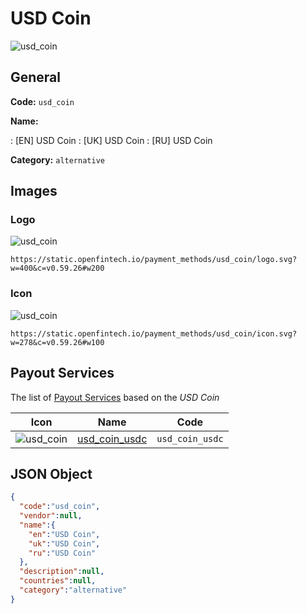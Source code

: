 
# USD Coin 
![usd_coin](https://static.openfintech.io/payment_methods/usd_coin/logo.svg?w=400&c=v0.59.26#w200)  

## General 
**Code:** `usd_coin` 
 
**Name:** 
 
:	[EN] USD Coin 
:	[UK] USD Coin 
:	[RU] USD Coin 
 
**Category:** `alternative` 
 

## Images 

### Logo 
![usd_coin](https://static.openfintech.io/payment_methods/usd_coin/logo.svg?w=400&c=v0.59.26#w200)  

```
https://static.openfintech.io/payment_methods/usd_coin/logo.svg?w=400&c=v0.59.26#w200
```  

### Icon 
![usd_coin](https://static.openfintech.io/payment_methods/usd_coin/icon.svg?w=278&c=v0.59.26#w100)  

```
https://static.openfintech.io/payment_methods/usd_coin/icon.svg?w=278&c=v0.59.26#w100
```  

## Payout Services 
 
The list of [Payout Services](/payout-services/) based on the _USD Coin_ 

|Icon|Name|Code| 
|:---:|:---:|:---:| 
|![usd_coin](https://static.openfintech.io/payout_methods/usd_coin/icon.png?w=278&c=v0.59.26#w40) |[usd_coin_usdc](/payout-services/usd_coin_usdc/)|`usd_coin_usdc`| 
 

## JSON Object 

```json
{
  "code":"usd_coin",
  "vendor":null,
  "name":{
    "en":"USD Coin",
    "uk":"USD Coin",
    "ru":"USD Coin"
  },
  "description":null,
  "countries":null,
  "category":"alternative"
}
```  
